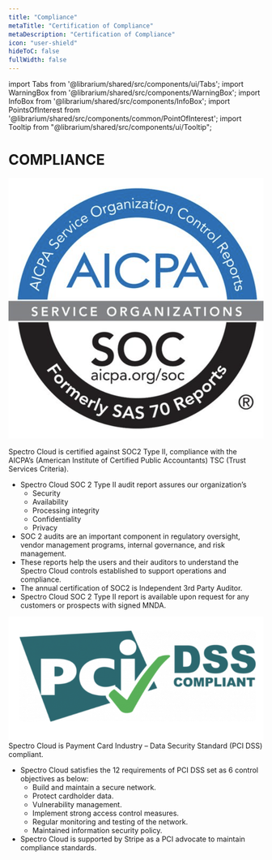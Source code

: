 ```yaml
---
title: "Compliance"
metaTitle: "Certification of Compliance"
metaDescription: "Certification of Compliance"
icon: "user-shield"
hideToC: false
fullWidth: false
---
```


import Tabs from '@librarium/shared/src/components/ui/Tabs';
import WarningBox from '@librarium/shared/src/components/WarningBox';
import InfoBox from '@librarium/shared/src/components/InfoBox';
import PointsOfInterest from '@librarium/shared/src/components/common/PointOfInterest';
import Tooltip from "@librarium/shared/src/components/ui/Tooltip";


# COMPLIANCE

![soc2.png](soc2.png "#width=180px")

Spectro Cloud is certified against SOC2 Type II, compliance with the AICPA’s (American Institute of Certified Public Accountants) TSC (Trust Services Criteria). 
* Spectro Cloud SOC 2 Type II audit report assures our organization’s   
   * Security
   * Availability
   * Processing integrity
   * Confidentiality
   * Privacy 
* SOC 2 audits are an important component in regulatory oversight, vendor management programs, internal governance, and risk management.
* These reports help the users and their auditors to understand the Spectro Cloud controls established to support operations and compliance. 
* The annual certification of SOC2 is Independent 3rd Party Auditor. 
* Spectro Cloud SOC 2 Type II report is available upon request for any customers or prospects with signed MNDA.



![pci-dss.png](pci-dss.png "#width=240px")
Spectro Cloud is Payment Card Industry – Data Security Standard (PCI DSS) compliant.

* Spectro Cloud satisfies the 12 requirements of PCI DSS set as 6 control objectives as below:
	* Build and maintain a secure network.
	* Protect cardholder data.
	* Vulnerability management.
	* Implement strong access control measures.
	* Regular monitoring and testing of the network.
	* Maintained information security policy.
* Spectro Cloud is supported by Stripe as a PCI advocate to maintain compliance standards.

